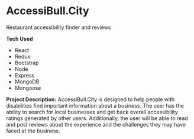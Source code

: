 # AccessiBull.City
Restaurant accessibility finder and reviews

**Tech Used**
* React 
* Redux
* Bootstrap
* Node
* Express
* MongoDB
* Mongoose

**Project Description:**
AccessiBull.City is designed to help people with disabilities find important information about a business.
The user has the ability to search for local businesses and get back overall accessibility ratings generated
by other users. Additionally, the user will be able to read and post reviews about the experience and the 
challenges they may have faced at the business.
